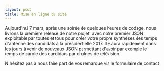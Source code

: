 ```yaml
---
layout: post
title: Mise en ligne du site
---
```


<p>Aujourd'hui 7 mars, après une soirée de quelques heures de codage, nous livrons la première release de notre projet, avec notre premier <a href="/json-api">JSON</a> exploitable par toutes et tous pour créer votre propre synthèses des temps d'antenne des candidats à la présidentielle 2017. Il y aura rapidement dans les jours à venir de nouveaux JSON permettant d'avoir par exemple le temps de parole des candidats par chaînes de télévision. </p>

<p>N'hésitez pas à nous faire part de vos remarque via le </a href="/contact">formulaire de contact</a></p>

